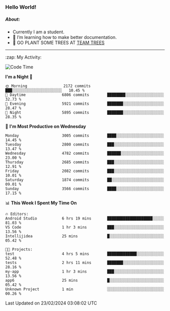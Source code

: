 ### Hello World!

##### About:
- Currently I am a student.
- 🌱 I’m learning how to make better documentation.
- 🌱 GO PLANT SOME TREES AT [TEAM TREES](https://teamtrees.org/)

---
  <summary>:zap: My Activity:</summary>
  
<!--START_SECTION:waka-->
![Code Time](http://img.shields.io/badge/Code%20Time-1%2C290%20hrs%2048%20mins-blue)

**I'm a Night 🦉** 

```text
🌞 Morning                2172 commits        ███░░░░░░░░░░░░░░░░░░░░░░   10.45 % 
🌆 Daytime                6806 commits        ████████░░░░░░░░░░░░░░░░░   32.73 % 
🌃 Evening                5921 commits        ███████░░░░░░░░░░░░░░░░░░   28.47 % 
🌙 Night                  5895 commits        ███████░░░░░░░░░░░░░░░░░░   28.35 % 
```
📅 **I'm Most Productive on Wednesday** 

```text
Monday                   3005 commits        ████░░░░░░░░░░░░░░░░░░░░░   14.45 % 
Tuesday                  2800 commits        ███░░░░░░░░░░░░░░░░░░░░░░   13.47 % 
Wednesday                4782 commits        ██████░░░░░░░░░░░░░░░░░░░   23.00 % 
Thursday                 2685 commits        ███░░░░░░░░░░░░░░░░░░░░░░   12.91 % 
Friday                   2082 commits        ███░░░░░░░░░░░░░░░░░░░░░░   10.01 % 
Saturday                 1874 commits        ██░░░░░░░░░░░░░░░░░░░░░░░   09.01 % 
Sunday                   3566 commits        ████░░░░░░░░░░░░░░░░░░░░░   17.15 % 
```


📊 **This Week I Spent My Time On** 

```text
🔥 Editors: 
Android Studio           6 hrs 19 mins       ████████████████████░░░░░   81.03 % 
VS Code                  1 hr 3 mins         ███░░░░░░░░░░░░░░░░░░░░░░   13.56 % 
Intellijidea             25 mins             █░░░░░░░░░░░░░░░░░░░░░░░░   05.42 % 

🐱‍💻 Projects: 
test                     4 hrs 5 mins        █████████████░░░░░░░░░░░░   52.48 % 
tests                    2 hrs 11 mins       ███████░░░░░░░░░░░░░░░░░░   28.16 % 
my-app                   1 hr 3 mins         ███░░░░░░░░░░░░░░░░░░░░░░   13.56 % 
app6                     25 mins             █░░░░░░░░░░░░░░░░░░░░░░░░   05.42 % 
Unknown Project          1 min               ░░░░░░░░░░░░░░░░░░░░░░░░░   00.26 % 
```


 Last Updated on 23/02/2024 03:08:02 UTC
<!--END_SECTION:waka-->
